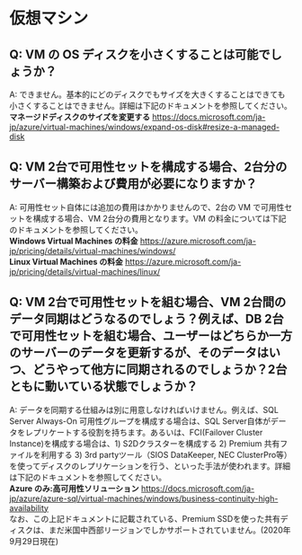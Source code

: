 # 仮想マシン

## Q: VM の OS ディスクを小さくすることは可能でしょうか？　　
A: できません。基本的にどのディスクでもサイズを大きくすることはできても小さくすることはできません。詳細は下記のドキュメントを参照してください。  
**マネージドディスクのサイズを変更する** https://docs.microsoft.com/ja-jp/azure/virtual-machines/windows/expand-os-disk#resize-a-managed-disk  

## Q: VM 2台で可用性セットを構成する場合、2台分のサーバー構築および費用が必要になりますか？　　
A: 可用性セット自体には追加の費用はかかりませんので、2台の VM で可用性セットを構成する場合、VM 2台分の費用となります。VM の料金については下記のドキュメントを参照してください。  
**Windows Virtual Machines の料金** https://azure.microsoft.com/ja-jp/pricing/details/virtual-machines/windows/  
**Linux Virtual Machines の料金** https://azure.microsoft.com/ja-jp/pricing/details/virtual-machines/linux/  

## Q: VM 2台で可用性セットを組む場合、VM 2台間のデータ同期はどうなるのでしょう？例えば、DB 2台で可用性セットを組む場合、ユーザーはどちらか一方のサーバーのデータを更新するが、そのデータはいつ、どうやって他方に同期されるのでしょうか？2台ともに動いている状態でしょうか？  
A: データを同期する仕組みは別に用意しなければいけません。例えば、SQL Server Always-On 可用性グループを構成する場合は、SQL Server自体がデータをレプリケートする役割を持ちます。あるいは、FCI(Failover Cluster Instance)を構成する場合は、1) S2Dクラスターを構成する 2) Premium 共有ファイルを利用する 3) 3rd partyツール（SIOS DataKeeper, NEC ClusterPro等）を使ってディスクのレプリケーションを行う、といった手法が使われます。詳細は下記のドキュメントを参照してください。  
**Azure のみ:高可用性ソリューション** https://docs.microsoft.com/ja-jp/azure/azure-sql/virtual-machines/windows/business-continuity-high-availability  
なお、この上記ドキュメントに記載されている、Premium SSDを使った共有ディスクは、まだ米国中西部リージョンでしかサポートされていません。(2020年9月29日現在)　　
